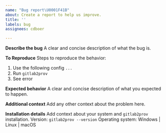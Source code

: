 ```yaml
---
name: "Bug report\U0001F41B"
about: Create a report to help us improve.
title: ''
labels: bug
assignees: cdboer

---
```


**Describe the bug**
A clear and concise description of what the bug is.

**To Reproduce**
Steps to reproduce the behavior:
1. Use the following config `...`
2. Run `gitlab2prov`
3. See error

**Expected behavior**
A clear and concise description of what you expected to happen.

**Additional context**
Add any other context about the problem here.

**Installation details**
Add context about your system and `gitlab2prov` installation.
Version: `gitlab2prov --version`
Operating system: Windows | Linux | macOS
